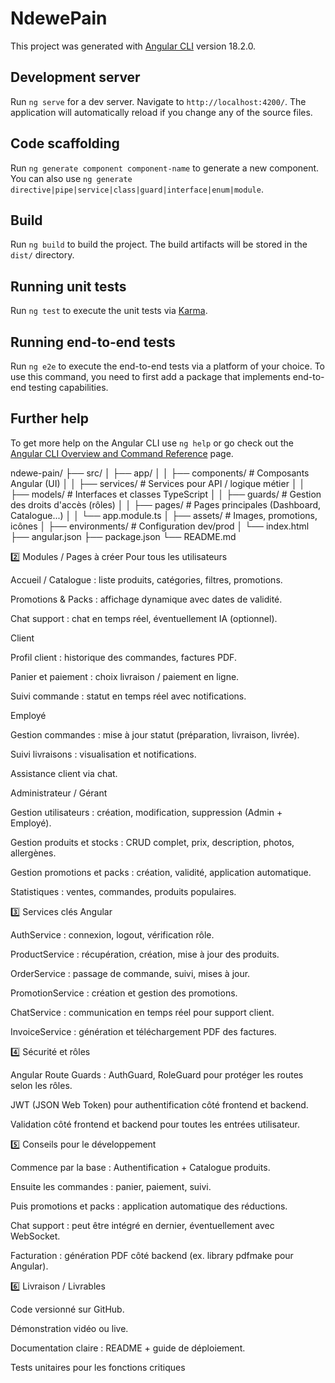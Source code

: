 # NdewePain

This project was generated with [Angular CLI](https://github.com/angular/angular-cli) version 18.2.0.

## Development server

Run `ng serve` for a dev server. Navigate to `http://localhost:4200/`. The application will automatically reload if you change any of the source files.

## Code scaffolding

Run `ng generate component component-name` to generate a new component. You can also use `ng generate directive|pipe|service|class|guard|interface|enum|module`.

## Build

Run `ng build` to build the project. The build artifacts will be stored in the `dist/` directory.

## Running unit tests

Run `ng test` to execute the unit tests via [Karma](https://karma-runner.github.io).

## Running end-to-end tests

Run `ng e2e` to execute the end-to-end tests via a platform of your choice. To use this command, you need to first add a package that implements end-to-end testing capabilities.

## Further help

To get more help on the Angular CLI use `ng help` or go check out the [Angular CLI Overview and Command Reference](https://angular.dev/tools/cli) page.

ndewe-pain/
├── src/
│   ├── app/
│   │   ├── components/       # Composants Angular (UI)
│   │   ├── services/         # Services pour API / logique métier
│   │   ├── models/           # Interfaces et classes TypeScript
│   │   ├── guards/           # Gestion des droits d'accès (rôles)
│   │   ├── pages/            # Pages principales (Dashboard, Catalogue...)
│   │   └── app.module.ts
│   ├── assets/               # Images, promotions, icônes
│   ├── environments/         # Configuration dev/prod
│   └── index.html
├── angular.json
├── package.json
└── README.md

2️⃣ Modules / Pages à créer
Pour tous les utilisateurs

Accueil / Catalogue : liste produits, catégories, filtres, promotions.

Promotions & Packs : affichage dynamique avec dates de validité.

Chat support : chat en temps réel, éventuellement IA (optionnel).

Client

Profil client : historique des commandes, factures PDF.

Panier et paiement : choix livraison / paiement en ligne.

Suivi commande : statut en temps réel avec notifications.

Employé

Gestion commandes : mise à jour statut (préparation, livraison, livrée).

Suivi livraisons : visualisation et notifications.

Assistance client via chat.

Administrateur / Gérant

Gestion utilisateurs : création, modification, suppression (Admin + Employé).

Gestion produits et stocks : CRUD complet, prix, description, photos, allergènes.

Gestion promotions et packs : création, validité, application automatique.

Statistiques : ventes, commandes, produits populaires.

3️⃣ Services clés Angular

AuthService : connexion, logout, vérification rôle.

ProductService : récupération, création, mise à jour des produits.

OrderService : passage de commande, suivi, mises à jour.

PromotionService : création et gestion des promotions.

ChatService : communication en temps réel pour support client.

InvoiceService : génération et téléchargement PDF des factures.

4️⃣ Sécurité et rôles

Angular Route Guards : AuthGuard, RoleGuard pour protéger les routes selon les rôles.

JWT (JSON Web Token) pour authentification côté frontend et backend.

Validation côté frontend et backend pour toutes les entrées utilisateur.

5️⃣ Conseils pour le développement

Commence par la base : Authentification + Catalogue produits.

Ensuite les commandes : panier, paiement, suivi.

Puis promotions et packs : application automatique des réductions.

Chat support : peut être intégré en dernier, éventuellement avec WebSocket.

Facturation : génération PDF côté backend (ex. library pdfmake pour Angular).

6️⃣ Livraison / Livrables

Code versionné sur GitHub.

Démonstration vidéo ou live.

Documentation claire : README + guide de déploiement.

Tests unitaires pour les fonctions critiques
